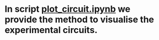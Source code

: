 # In script [plot_circuit.ipynb](../Exp_circuit/plot_circuit.ipynb) we provide the method to visualise the experimental circuits.